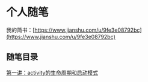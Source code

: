 # 个人随笔

我的简书：[https://www.jianshu.com/u/9fe3e08792bc](https://www.jianshu.com/u/9fe3e08792bc)


## 随笔目录

[第一讲：activity的生命周期和启动模式](https://www.jianshu.com/p/1309a38f33d7)

